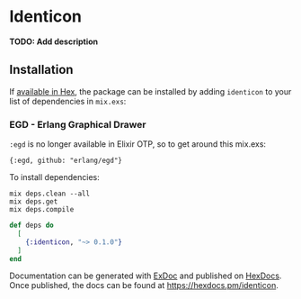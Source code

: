 # Identicon

**TODO: Add description**

## Installation

If [available in Hex](https://hex.pm/docs/publish), the package can be installed
by adding `identicon` to your list of dependencies in `mix.exs`:

### EGD - Erlang Graphical Drawer
`:egd` is no longer available in Elixir OTP, so to get around this
mix.exs:

```
{:egd, github: "erlang/egd"}
```

To install dependencies:

```
mix deps.clean --all
mix deps.get
mix deps.compile
```

```elixir
def deps do
  [
    {:identicon, "~> 0.1.0"}
  ]
end
```

Documentation can be generated with [ExDoc](https://github.com/elixir-lang/ex_doc)
and published on [HexDocs](https://hexdocs.pm). Once published, the docs can
be found at <https://hexdocs.pm/identicon>.

